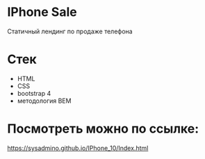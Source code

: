 # IPhone Sale

Статичный лендинг по продаже телефона

# Стек

+ HTML
+ CSS
+ bootstrap 4
+ методология BEM

# Посмотреть можно по ссылке:
https://sysadmino.github.io/IPhone_10/Index.html

